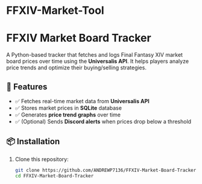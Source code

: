 # FFXIV-Market-Tool
# FFXIV Market Board Tracker  

A Python-based tracker that fetches and logs Final Fantasy XIV market board prices over time using the **Universalis API**. It helps players analyze price trends and optimize their buying/selling strategies.  

## 🚀 Features  
- ✅ Fetches real-time market data from **Universalis API**  
- ✅ Stores market prices in **SQLite** database  
- ✅ Generates **price trend graphs** over time  
- ✅ (Optional) Sends **Discord alerts** when prices drop below a threshold  

## 📦 Installation  

1. Clone this repository:  
   ```sh
   git clone https://github.com/ANDREWP7136/FFXIV-Market-Board-Tracker.git
   cd FFXIV-Market-Board-Tracker
